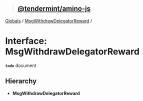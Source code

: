 > ## [@tendermint/amino-js](../README.md)

[Globals](../README.md) / [MsgWithdrawDelegatorReward](msgwithdrawdelegatorreward.md) /

# Interface: MsgWithdrawDelegatorReward

**`todo`** document

## Hierarchy

* **MsgWithdrawDelegatorReward**